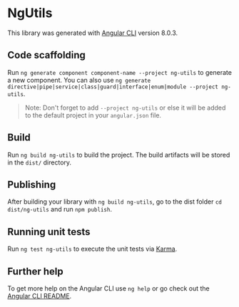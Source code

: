 # NgUtils

This library was generated with [Angular CLI](https://github.com/angular/angular-cli) version 8.0.3.

## Code scaffolding

Run `ng generate component component-name --project ng-utils` to generate a new component. You can also use `ng generate directive|pipe|service|class|guard|interface|enum|module --project ng-utils`.
> Note: Don't forget to add `--project ng-utils` or else it will be added to the default project in your `angular.json` file. 

## Build

Run `ng build ng-utils` to build the project. The build artifacts will be stored in the `dist/` directory.

## Publishing

After building your library with `ng build ng-utils`, go to the dist folder `cd dist/ng-utils` and run `npm publish`.

## Running unit tests

Run `ng test ng-utils` to execute the unit tests via [Karma](https://karma-runner.github.io).

## Further help

To get more help on the Angular CLI use `ng help` or go check out the [Angular CLI README](https://github.com/angular/angular-cli/blob/master/README.md).
